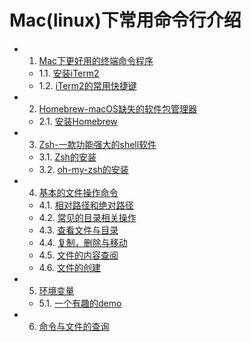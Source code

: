 # Mac(linux)下常用命令行介绍

* 1. [Mac下更好用的终端命令程序](01.0.md)
  - 1.1. [安装iTerm2](01.1.md)
  - 1.2. [iTerm2的常用快捷键](01.2.md)
* 2. [Homebrew-macOS缺失的软件包管理器](02.0.md)
  - 2.1. [安装Homebrew](02.1.md)
* 3. [Zsh-一款功能强大的shell软件](03.0.md)
  - 3.1. [Zsh的安装](03.1.md)
  - 3.2. [oh-my-zsh的安装](03.2.md)
* 4. [基本的文件操作命令](04.0.md)
  - 4.1. [相对路径和绝对路径](04.1.md)
  - 4.2. [常见的目录相关操作](04.2.md)
  - 4.3. [查看文件与目录](04.3.md)
  - 4.4. [复制，删除与移动](04.4.md)
  - 4.5. [文件的内容查阅](04.5.md)
  - 4.6. [文件的创建](04.6.md)
* 5. [环境变量](05.0.md)
  - 5.1. [一个有趣的demo](05.1.md)
* 6. [命令与文件的查询](06.0.md)